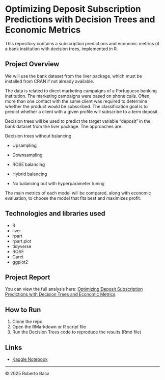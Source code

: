 # Optimizing Deposit Subscription Predictions with Decision Trees and Economic Metrics

This repository contains a subscription predictions and economic metrics of a bank institution with decision trees, implemented in R.

## Project Overview

We will use the bank dataset from the liver package, which must be installed from CRAN if not already available.

The data is related to direct marketing campaigns of a Portuguese banking institution. The marketing campaigns were based on phone calls. Often, more than one contact with the same client was required to determine whether the product would be subscribed. The classification goal is to predict whether a client with a given profile will subscribe to a term deposit.

Decision trees will be used to predict the target variable “deposit” in the bank dataset from the liver package. The approaches are:

Decision trees without balancing

- Upsampling

- Downsampling

- ROSE balancing

- Hybrid balancing

- No balancing but with hyperparameter tuning

The main metrics of each model will be compared, along with economic evaluation, to choose the model that fits best and maximizes profit.

## Technologies and libraries used

- R
- liver
- rpart
- rpart.plot
- tidyverse
- ROSE
- Caret
- ggplot2  

## Project Report

You can view the full analysis here: [Optimizing Deposit Subscription Predictions with Decision Trees and Economic Metrics](https://roberbaca.github.io/decision-trees)

## How to Run

1. Clone the repo  
2. Open the RMarkdown or R script file  
3. Run the Decision Trees code to reproduce the results (Rmd file)

## Links

- [Kaggle Notebook](https://www.kaggle.com/code/robertonicolsbaca/decision-trees-in-r-banking-institution)

---

© 2025 Roberto Baca
